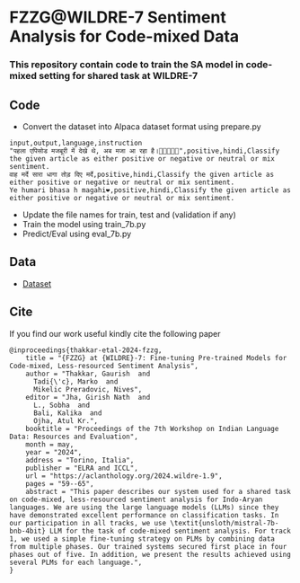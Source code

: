 # FZZG@WILDRE-7 Sentiment Analysis for Code-mixed Data
### This repository contain code to train the SA model in code-mixed setting for shared task at WILDRE-7

## Code
- Convert the dataset into Alpaca dataset format using prepare.py
```
input,output,language,instruction
"पहला एपिसोड मजबूरी में देखे थे, अब मजा आ रहा है।🤣😂😂🤣🤣",positive,hindi,Classify the given article as either positive or negative or neutral or mix sentiment.
वाह मर्दे सारा धागा तोड़ दिए मर्दे,positive,hindi,Classify the given article as either positive or negative or neutral or mix sentiment.
Ye humari bhasa h magahi❤️,positive,hindi,Classify the given article as either positive or negative or neutral or mix sentiment.
```
- Update the file names for train, test and (validation if any)
- Train the model using train_7b.py
- Predict/Eval using eval_7b.py
  
## Data
- [Dataset](https://github.com/wildre-workshop/wildre-7_code-mixed-sentiment-analysis)
  
## Cite
If you find our work useful kindly cite the following paper

```
@inproceedings{thakkar-etal-2024-fzzg,
    title = "{FZZG} at {WILDRE}-7: Fine-tuning Pre-trained Models for Code-mixed, Less-resourced Sentiment Analysis",
    author = "Thakkar, Gaurish  and
      Tadi{\'c}, Marko  and
      Mikelic Preradovic, Nives",
    editor = "Jha, Girish Nath  and
      L., Sobha  and
      Bali, Kalika  and
      Ojha, Atul Kr.",
    booktitle = "Proceedings of the 7th Workshop on Indian Language Data: Resources and Evaluation",
    month = may,
    year = "2024",
    address = "Torino, Italia",
    publisher = "ELRA and ICCL",
    url = "https://aclanthology.org/2024.wildre-1.9",
    pages = "59--65",
    abstract = "This paper describes our system used for a shared task on code-mixed, less-resourced sentiment analysis for Indo-Aryan languages. We are using the large language models (LLMs) since they have demonstrated excellent performance on classification tasks. In our participation in all tracks, we use \textit{unsloth/mistral-7b-bnb-4bit} LLM for the task of code-mixed sentiment analysis. For track 1, we used a simple fine-tuning strategy on PLMs by combining data from multiple phases. Our trained systems secured first place in four phases out of five. In addition, we present the results achieved using several PLMs for each language.",
}

```
